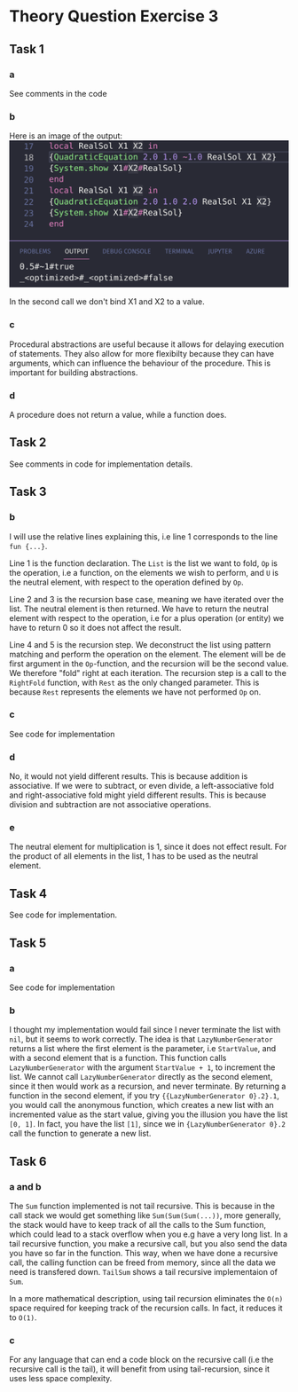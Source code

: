# Theory Question Exercise 3

## Task 1

### a

See comments in the code

### b

Here is an image of the output:
![Task 1b](./images/task1b.png)

In the second call we don't bind X1 and X2 to a value.

### c

Procedural abstractions are useful because it allows for delaying execution of statements. They also allow for more flexibilty because they can have arguments, which can influence the behaviour of the procedure. This is important for building abstractions.

### d

A procedure does not return a value, while a function does.

## Task 2

See comments in code for implementation details.

## Task 3

### b

I will use the relative lines explaining this, i.e line 1 corresponds to the line `fun {...}`.

Line 1 is the function declaration. The `List` is the list we want to fold, `Op` is the operation, i.e a function, on the elements we wish to perform, and `U` is the neutral element, with respect to the operation defined by `Op`.

Line 2 and 3 is the recursion base case, meaning we have iterated over the list. The neutral element is then returned. We have to return the neutral element with respect to the operation, i.e for a plus operation (or entity) we have to return 0 so it does not affect the result.

Line 4 and 5 is the recursion step. We deconstruct the list using pattern matching and perform the operation on the element. The element will be de first argument in the `Op`-function, and the recursion will be the second value. We therefore "fold" right at each iteration. The recursion step is a call to the `RightFold` function, with `Rest` as the only changed parameter. This is because `Rest` represents the elements we have not performed `Op` on.

### c

See code for implementation

### d

No, it would not yield different results. This is because addition is associative. If we were to subtract, or even divide, a left-associative fold and right-associative fold might yield different results. This is because division and subtraction are not associative operations.

### e

The neutral element for multiplication is 1, since it does not effect result. For the product of all elements in the list, 1 has to be used as the neutral element.

## Task 4

See code for implementation.

## Task 5

### a

See code for implementation

### b

I thought my implementation would fail since I never terminate the list with `nil`, but it seems to work correctly. The idea is that `LazyNumberGenerator` returns a list where the first element is the parameter, i.e `StartValue`, and with a second element that is a function. This function calls `LazyNumberGenerator` with the argument `StartValue + 1`, to increment the list. We cannot call `LazyNumberGenerator` directly as the second element, since it then would work as a recursion, and never terminate. By returning a function in the second element, if you try `{{LazyNumberGenerator 0}.2}.1`, you would call the anonymous function, which creates a new list with an incremented value as the start value, giving you the illusion you have the list `[0, 1]`. In fact, you have the list `[1]`, since we in `{LazyNumberGenerator 0}.2` call the function to generate a new list.

## Task 6

### a and b

The `Sum` function implemented is not tail recursive. This is because in the call stack we would get something like `Sum(Sum(Sum(...))`, more generally, the stack would have to keep track of all the calls to the Sum function, which could lead to a stack overflow when you e.g have a very long list. In a tail recursive function, you make a recursive call, but you also send the data you have so far in the function. This way, when we have done a recursive call, the calling function can be freed from memory, since all the data we need is transfered down. `TailSum` shows a tail recursive implementaion of `Sum`.

In a more mathematical description, using tail recursion eliminates the `O(n)` space required for keeping track of the recursion calls. In fact, it reduces it to `O(1)`.

### c

For any language that can end a code block on the recursive call (i.e the recursive call is the tail), it will benefit from using tail-recursion, since it uses less space complexity.
